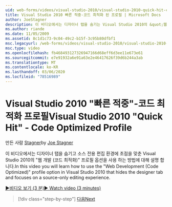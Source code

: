```yaml
---
uid: web-forms/videos/visual-studio-2010/visual-studio-2010-quick-hit-code-optimized-profile
title: Visual Studio 2010 빠른 적중-코드 최적화 된 프로필 | Microsoft Docs
author: JoeStagner
description: 이 비디오에서는 디자이너 탭을 숨기는 Visual Studio 2010의 &quot;웹 개발 (코드 최적화)&quot; 프로필 옵션을 사용 하는 방법에 대해 알아봅니다.
ms.author: riande
ms.date: 11/05/2009
ms.assetid: 8c1d1c73-9c04-49c2-b15f-3c95b80dfbf1
msc.legacyurl: /web-forms/videos/visual-studio-2010/visual-studio-2010-quick-hit-code-optimized-profile
msc.type: video
ms.openlocfilehash: fb468493127326947166d68eff6d3ee11e673e61
ms.sourcegitcommit: e7e91932a6e91a63e2e46417626f39d6b244a3ab
ms.translationtype: MT
ms.contentlocale: ko-KR
ms.lasthandoff: 03/06/2020
ms.locfileid: "78516989"
---
```

# <a name="visual-studio-2010-quick-hit---code-optimized-profile"></a><span data-ttu-id="536e5-103">Visual Studio 2010 "빠른 적중"-코드 최적화 프로필</span><span class="sxs-lookup"><span data-stu-id="536e5-103">Visual Studio 2010 "Quick Hit" - Code Optimized Profile</span></span>

<span data-ttu-id="536e5-104">만든 사람 [Stagner](https://github.com/JoeStagner)</span><span class="sxs-lookup"><span data-stu-id="536e5-104">by [Joe Stagner](https://github.com/JoeStagner)</span></span>

<span data-ttu-id="536e5-105">이 비디오에서는 디자이너 탭을 숨기고 소스 전용 편집 환경에 초점을 맞춘 Visual Studio 2010의 &quot;웹 개발 (코드 최적화)&quot; 프로필 옵션을 사용 하는 방법에 대해 설명 합니다.</span><span class="sxs-lookup"><span data-stu-id="536e5-105">In this video you will learn how to use the &quot;Web Development (Code Optimized)&quot; profile option in Visual Studio 2010 that hides the designer tab and focuses on a source-only editing experience.</span></span> 

[<span data-ttu-id="536e5-106">&#9654;비디오 보기 (3 분)</span><span class="sxs-lookup"><span data-stu-id="536e5-106">&#9654; Watch video (3 minutes)</span></span>](https://channel9.msdn.com/Blogs/ASP-NET-Site-Videos/visual-studio-2010-quick-hit-code-optimized-profile)

> [!div class="step-by-step"]
> [<span data-ttu-id="536e5-107">다음</span><span class="sxs-lookup"><span data-stu-id="536e5-107">Next</span></span>](visual-studio-2010-quick-hit-code-search-view-hierarchy.md)
